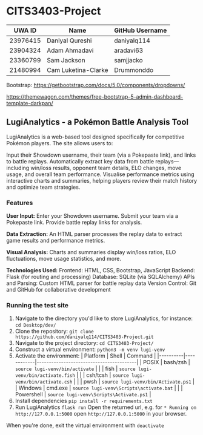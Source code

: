 # CITS3403-Project


| UWA ID   | Name                  | GitHub Username |
|----------|-----------------------|-----------------|
| 23976415 | Daniyal Qureshi       | daniyalq114     |
| 23904324 | Adam Ahmadavi         | aradavi63       |
| 23360799 | Sam Jackson           | samjjacko       |
| 21480994 | Cam Luketina-Clarke   | Drummonddo      |



Bootstrap: https://getbootstrap.com/docs/5.0/components/dropdowns/

https://themewagon.com/themes/free-bootstrap-5-admin-dashboard-template-darkpan/

## LugiAnalytics - a Pokémon Battle Analysis Tool
LugiAnalytics is a web-based tool designed specifically for competitive Pokémon players. The site allows users to:

Input their Showdown username, their team (via a Pokepaste link), and links to battle replays.
Automatically extract key data from battle replays—including win/loss results, opponent team details, ELO changes, move usage, and overall team performance.
Visualise performance metrics using interactive charts and summaries, helping players review their match history and optimize team strategies.

### Features
**User Input:**
Enter your Showdown username.
Submit your team via a Pokepaste link.
Provide battle replay links for analysis.

**Data Extraction:**
An HTML parser processes the replay data to extract game results and performance metrics.

**Visual Analysis:**
Charts and summaries display win/loss ratios, ELO fluctuations, move usage statistics, and more.

**Technologies Used:**
Frontend: HTML, CSS, Bootstrap, JavaScript 
Backend: Flask (for routing and processing)
Database: SQLite (via SQLAlchemy)
APIs and Parsing: Custom HTML parser for battle replay data
Version Control: Git and GitHub for collaborative development

### Running the test site
1. Navigate to the directory you'd like to store LugiAnalytics, for instance:
`cd Desktop/dev/`
2. Clone the repository:
`git clone https://github.com/daniyalq114/CITS3403-Project.git`
3. Navigate to the project directory:
`cd CITS3403-Project/`
4. Construct a virtual environment:
`python3 -m venv lugi-venv`
5. Activate the environment: 
    | Platform | Shell      | Command                                 |
    |----------|------------|-----------------------------------------|
    | POSIX    | bash/zsh   | `source lugi-venv/bin/activate`         |
    |          | fish       | `source lugi-venv/bin/activate.fish`    |
    |          | csh/tcsh   | `source lugi-venv/bin/activate.csh`     |
    |          | pwsh       | `source lugi-venv/bin/Activate.ps1`     |
    | Windows  | cmd.exe    | `source lugi-venv\Scripts\activate.bat` |
    |          | Powershell | `source lugi-venv\Scripts\Activate.ps1` |
6. Install dependencies
`pip install -r requirements.txt`
7. Run LugiAnalytics
`flask run`
Open the returned url, e.g. for `* Running on http://127.0.0.1:5000` open `http://127.0.0.1:5000` in your browser. 

When you're done, exit the virtual environment with `deactivate`
